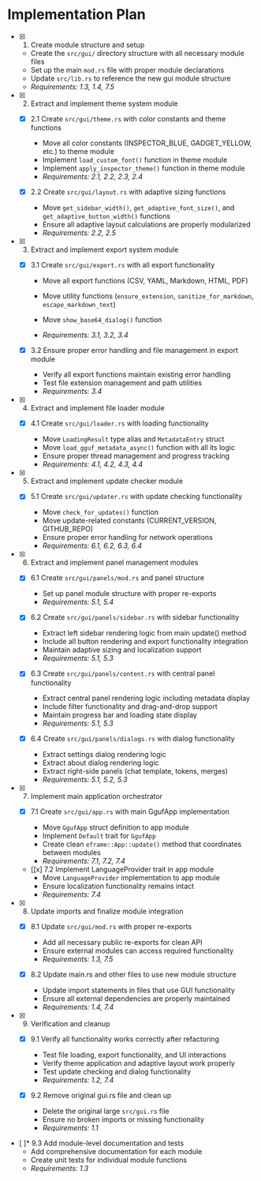 # Implementation Plan

- [x] 1. Create module structure and setup





  - Create the `src/gui/` directory structure with all necessary module files
  - Set up the main `mod.rs` file with proper module declarations
  - Update `src/lib.rs` to reference the new gui module structure
  - _Requirements: 1.3, 1.4, 7.5_

- [x] 2. Extract and implement theme system module





  - [x] 2.1 Create `src/gui/theme.rs` with color constants and theme functions


    - Move all color constants (INSPECTOR_BLUE, GADGET_YELLOW, etc.) to theme module
    - Implement `load_custom_font()` function in theme module
    - Implement `apply_inspector_theme()` function in theme module
    - _Requirements: 2.1, 2.2, 2.3, 2.4_

  - [x] 2.2 Create `src/gui/layout.rs` with adaptive sizing functions


    - Move `get_sidebar_width()`, `get_adaptive_font_size()`, and `get_adaptive_button_width()` functions
    - Ensure all adaptive layout calculations are properly modularized
    - _Requirements: 2.2, 2.5_

- [x] 3. Extract and implement export system module







  - [x] 3.1 Create `src/gui/export.rs` with all export functionality




    - Move all export functions (CSV, YAML, Markdown, HTML, PDF)
    - Move utility functions (`ensure_extension`, `sanitize_for_markdown`, `escape_markdown_text`)
    - Move `show_base64_dialog()` function


    - _Requirements: 3.1, 3.2, 3.4_

  - [x] 3.2 Ensure proper error handling and file management in export module





    - Verify all export functions maintain existing error handling
    - Test file extension management and path utilities
    - _Requirements: 3.4_

- [x] 4. Extract and implement file loader module



  - [x] 4.1 Create `src/gui/loader.rs` with loading functionality


    - Move `LoadingResult` type alias and `MetadataEntry` struct
    - Move `load_gguf_metadata_async()` function with all its logic
    - Ensure proper thread management and progress tracking
    - _Requirements: 4.1, 4.2, 4.3, 4.4_

- [x] 5. Extract and implement update checker module



  - [x] 5.1 Create `src/gui/updater.rs` with update checking functionality


    - Move `check_for_updates()` function
    - Move update-related constants (CURRENT_VERSION, GITHUB_REPO)
    - Ensure proper error handling for network operations
    - _Requirements: 6.1, 6.2, 6.3, 6.4_

- [x] 6. Extract and implement panel management modules





  - [x] 6.1 Create `src/gui/panels/mod.rs` and panel structure


    - Set up panel module structure with proper re-exports
    - _Requirements: 5.1, 5.4_

  - [x] 6.2 Create `src/gui/panels/sidebar.rs` with sidebar functionality


    - Extract left sidebar rendering logic from main update() method
    - Include all button rendering and export functionality integration
    - Maintain adaptive sizing and localization support
    - _Requirements: 5.1, 5.3_

  - [x] 6.3 Create `src/gui/panels/content.rs` with central panel functionality


    - Extract central panel rendering logic including metadata display
    - Include filter functionality and drag-and-drop support
    - Maintain progress bar and loading state display
    - _Requirements: 5.1, 5.3_

  - [x] 6.4 Create `src/gui/panels/dialogs.rs` with dialog functionality


    - Extract settings dialog rendering logic
    - Extract about dialog rendering logic
    - Extract right-side panels (chat template, tokens, merges)
    - _Requirements: 5.1, 5.2, 5.3_

- [x] 7. Implement main application orchestrator





  - [x] 7.1 Create `src/gui/app.rs` with main GgufApp implementation


    - Move `GgufApp` struct definition to app module
    - Implement `Default` trait for `GgufApp`
    - Create clean `eframe::App::update()` method that coordinates between modules
    - _Requirements: 7.1, 7.2, 7.4_



  - [[x] 7.2 Implement LanguageProvider trait in app module
    - Move `LanguageProvider` implementation to app module
    - Ensure localization functionality remains intact
    - _Requirements: 7.4_

- [x] 8. Update imports and finalize module integration





  - [x] 8.1 Update `src/gui/mod.rs` with proper re-exports


    - Add all necessary public re-exports for clean API
    - Ensure external modules can access required functionality
    - _Requirements: 1.3, 7.5_

  - [x] 8.2 Update main.rs and other files to use new module structure


    - Update import statements in files that use GUI functionality
    - Ensure all external dependencies are properly maintained
    - _Requirements: 1.4, 7.4_

- [x] 9. Verification and cleanup





  - [x] 9.1 Verify all functionality works correctly after refactoring


    - Test file loading, export functionality, and UI interactions
    - Verify theme application and adaptive layout work properly
    - Test update checking and dialog functionality
    - _Requirements: 1.2, 7.4_

  - [x] 9.2 Remove original gui.rs file and clean up


    - Delete the original large `src/gui.rs` file
    - Ensure no broken imports or missing functionality
    - _Requirements: 1.1_

- [ ]* 9.3 Add module-level documentation and tests
    - Add comprehensive documentation for each module
    - Create unit tests for individual module functions
    - _Requirements: 1.3_